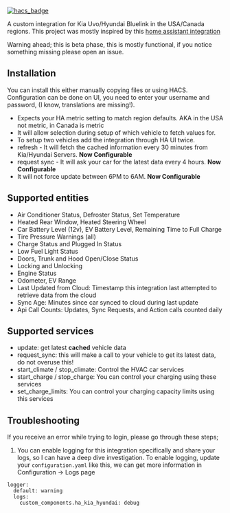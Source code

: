 [![hacs_badge](https://img.shields.io/badge/HACS-Custom-41BDF5.svg?style=for-the-badge)](https://github.com/hacs/integration)

A custom integration for Kia Uvo/Hyundai Bluelink in the USA/Canada regions. This project was mostly inspired by this [home assistant integration](https://github.com/fuatakgun/kia_uvo)

Warning ahead; this is beta phase, this is mostly functional, if you notice something missing please open an issue.

## Installation ##
You can install this either manually copying files or using HACS. Configuration can be done on UI, you need to enter your username and password, (I know, translations are missing!). 

- Expects your HA metric setting to match region defaults. AKA in the USA not metric, in Canada is metric
- It will allow selection during setup of which vehicle to fetch values for.
- To setup two vehicles add the integration through HA UI twice.
- refresh - It will fetch the cached information every 30 minutes from Kia/Hyundai Servers. **Now Configurable**
- request sync - It will ask your car for the latest data every 4 hours. **Now Configurable**
- It will not force update between 6PM to 6AM. **Now Configurable**

## Supported entities ##
- Air Conditioner Status, Defroster Status, Set Temperature
- Heated Rear Window, Heated Steering Wheel
- Car Battery Level (12v), EV Battery Level, Remaining Time to Full Charge
- Tire Pressure Warnings (all)
- Charge Status and Plugged In Status
- Low Fuel Light Status
- Doors, Trunk and Hood Open/Close Status
- Locking and Unlocking
- Engine Status
- Odometer, EV Range
- Last Updated from Cloud: Timestamp this integration last attempted to retrieve data from the cloud
- Sync Age: Minutes since car synced to cloud during last update
- Api Call Counts: Updates, Sync Requests, and Action calls counted daily

## Supported services ##
- update: get latest **cached** vehicle data
- request_sync: this will make a call to your vehicle to get its latest data, do not overuse this!
- start_climate / stop_climate: Control the HVAC car services
- start_charge / stop_charge: You can control your charging using these services
- set_charge_limits: You can control your charging capacity limits using this services

## Troubleshooting ##
If you receive an error while trying to login, please go through these steps;
1. You can enable logging for this integration specifically and share your logs, so I can have a deep dive investigation. To enable logging, update your `configuration.yaml` like this, we can get more information in Configuration -> Logs page
```
logger:
  default: warning
  logs:
    custom_components.ha_kia_hyundai: debug
```

